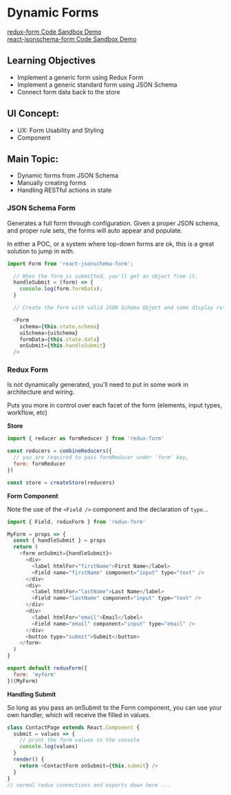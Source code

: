 # Dynamic Forms

[redux-form Code Sandbox Demo](https://codesandbox.io/s/hardcore-bush-9ql5y)  
[react-jsonschema-form Code Sandbox Demo](https://codesandbox.io/s/react-jsonschema-form-vio4n)  

## Learning Objectives

* Implement a generic form using Redux Form
* Implement a generic standard form using JSON Schema
* Connect form data back to the store

## UI Concept:
* UX: Form Usability and Styling
* <Record> Component

## Main Topic:
* Dynamic forms from JSON Schema
* Manually creating forms
* Handling RESTful actions in state

### JSON Schema Form
Generates a full form through configuration. Given a proper JSON schema, and proper rule sets, the forms will auto appear and populate.

In either a POC, or a system where top-down forms are ok, this is a great solution to jump in with.

```javascript
import Form from 'react-jsonschema-form';

  // When the form is submitted, you'll get an object from it.
  handleSubmit = (form) => {
    console.log(form.formData);
  }

  // Create the form with valid JSON Schema Object and some display rules (optional) in {uiSchema}

  <Form
    schema={this.state.schema}
    uiSchema={uiSchema}
    formData={this.state.data}
    onSubmit={this.handleSubmit}
  />

```

### Redux Form
Is not dynamically generated, you'll need to put in some work in architecture and wiring.

Puts you more in control over each facet of the form (elements, input types, workflow, etc)

**Store**
```javascript
import { reducer as formReducer } from 'redux-form'

const reducers = combineReducers({
  // you are required to pass formReducer under 'form' key,
  form: formReducer
})

const store = createStore(reducers)
```

**Form Component**

Note the use of the `<Field />` component and the declaration of `type`...

```javascript
import { Field, reduxForm } from 'redux-form'

MyForm = props => {
  const { handleSubmit } = props
  return (
    <form onSubmit={handleSubmit}>
      <div>
        <label htmlFor="firstName">First Name</label>
        <Field name="firstName" component="input" type="text" />
      </div>
      <div>
        <label htmlFor="lastName">Last Name</label>
        <Field name="lastName" component="input" type="text" />
      </div>
      <div>
        <label htmlFor="email">Email</label>
        <Field name="email" component="input" type="email" />
      </div>
      <button type="submit">Submit</button>
    </form>
  )
}

export default reduxForm({
  form: 'myform'
})(MyForm)

```

**Handling Submit**

So long as you pass an onSubmit to the Form component, you can use your own handler, which will receive the filled in values.

```javascript
class ContactPage extends React.Component {
  submit = values => {
    // print the form values to the console
    console.log(values)
  }
  render() {
    return <ContactForm onSubmit={this.submit} />
  }
}
// normal redux connections and exports down here ...
```
